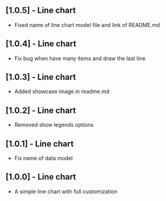 ## [1.0.5] - Line chart

- Fixed name of line chart model file and link of README.md

## [1.0.4] - Line chart

- Fix bug when have many items and draw the last line

## [1.0.3] - Line chart

- Added showcase image in readme.md

## [1.0.2] - Line chart

- Removed show legends options

## [1.0.1] - Line chart

- Fix name of data model

## [1.0.0] - Line chart

- A simple line chart with full customization
